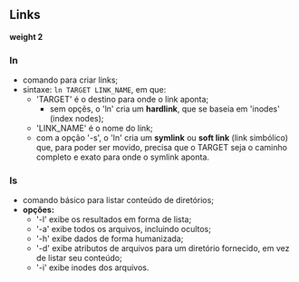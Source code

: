## Links
__weight 2__


### ln
- comando para criar links;
- sintaxe: ```ln TARGET LINK_NAME```, em que:
	- 'TARGET' é o destino para onde o link aponta;
		- sem opçẽs, o 'ln' cria um __hardlink__, que se baseia em 'inodes' \(index nodes);
	- 'LINK_NAME' é o nome do link;
	- com a opção '-s', o 'ln' cria um __symlink__ ou __soft link__ \(link simbólico) que, para poder ser movido, 
precisa que o TARGET seja o caminho completo e exato para onde o symlink aponta.


### ls
- comando básico para listar conteúdo de diretórios;
- __opções:__
	- '-l' exibe os resultados em forma de lista;
	- '-a' exibe todos os arquivos, incluindo ocultos;
	- '-h' exibe dados de forma humanizada;
	- '-d' exibe atributos de arquivos para um diretório fornecido, em vez de listar seu conteúdo;
	- '-i' exibe inodes dos arquivos.